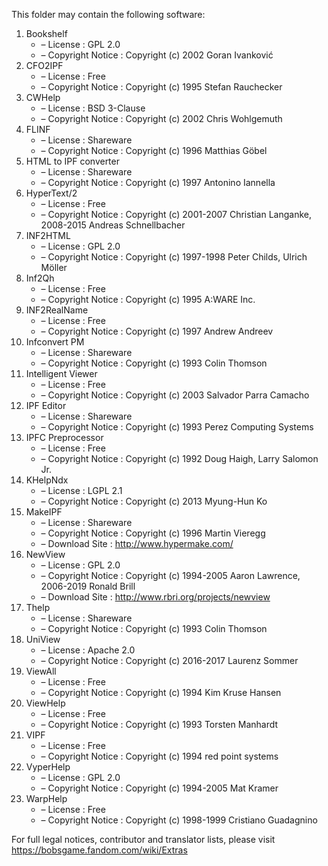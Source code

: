 ﻿This folder may contain the following software:

1. Bookshelf
   - – License : GPL 2.0
   - – Copyright Notice : Copyright (c) 2002 Goran Ivanković
2. CFO2IPF
   - – License : Free
   - – Copyright Notice : Copyright (c) 1995 Stefan Rauchecker
3. CWHelp
   - – License : BSD 3-Clause
   - – Copyright Notice : Copyright (c) 2002 Chris Wohlgemuth
4. FLINF
   - – License : Shareware
   - – Copyright Notice : Copyright (c) 1996 Matthias Göbel
5. HTML to IPF converter
   - – License : Shareware
   - – Copyright Notice : Copyright (c) 1997 Antonino Iannella
6. HyperText/2
   - – License : Free
   - – Copyright Notice : Copyright (c) 2001-2007 Christian Langanke, 2008-2015 Andreas Schnellbacher
7. INF2HTML
   - – License : GPL 2.0
   - – Copyright Notice : Copyright (c) 1997-1998 Peter Childs, Ulrich Möller
8. Inf2Qh
   - – License : Free
   - – Copyright Notice : Copyright (c) 1995 A:WARE Inc.
9. INF2RealName
   - – License : Free
   - – Copyright Notice : Copyright (c) 1997 Andrew Andreev
10. Infconvert PM
    - – License : Shareware
    - – Copyright Notice : Copyright (c) 1993 Colin Thomson
11. Intelligent Viewer
    - – License : Free
    - – Copyright Notice : Copyright (c) 2003 Salvador Parra Camacho
12. IPF Editor
    - – License : Shareware
    - – Copyright Notice : Copyright (c) 1993 Perez Computing Systems
13. IPFC Preprocessor
    - – License : Free
    - – Copyright Notice : Copyright (c) 1992 Doug Haigh, Larry Salomon Jr.
14. KHelpNdx
    - – License : LGPL 2.1
    - – Copyright Notice : Copyright (c) 2013 Myung-Hun Ko
15. MakeIPF
    - – License : Shareware
    - – Copyright Notice : Copyright (c) 1996 Martin Vieregg
    - – Download Site : http://www.hypermake.com/
16. NewView
    - – License : GPL 2.0
    - – Copyright Notice : Copyright (c) 1994-2005 Aaron Lawrence, 2006-2019 Ronald Brill
    - – Download Site : http://www.rbri.org/projects/newview
17. Thelp
    - – License : Shareware
    - – Copyright Notice : Copyright (c) 1993 Colin Thomson
18. UniView
    - – License : Apache 2.0
    - – Copyright Notice : Copyright (c) 2016-2017 Laurenz Sommer
19. ViewAll
    - – License : Free
    - – Copyright Notice : Copyright (c) 1994 Kim Kruse Hansen
20. ViewHelp
    - – License : Free
    - – Copyright Notice : Copyright (c) 1993 Torsten Manhardt
21. VIPF
    - – License : Free
    - – Copyright Notice : Copyright (c) 1994 red point systems
22. VyperHelp
    - – License : GPL 2.0
    - – Copyright Notice : Copyright (c) 1994-2005 Mat Kramer
23. WarpHelp
    - – License : Free
    - – Copyright Notice : Copyright (c) 1998-1999 Cristiano Guadagnino

For full legal notices, contributor and translator lists, please visit https://bobsgame.fandom.com/wiki/Extras